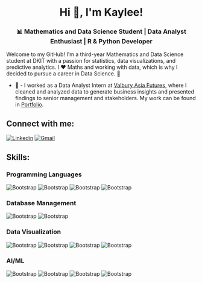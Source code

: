 <h1 align="center">Hi 👋, I'm Kaylee!</h1>
<h3 align="center">📊 Mathematics and Data Science Student | Data Analyst Enthusiast | R & Python Developer</h3>

<p align="left">Welcome to my GitHub! I'm a third-year Mathematics and Data Science student at DKIT with a passion for statistics, data visualizations, and predictive analytics. I ❤️ Maths and working with data, which is why I decided to pursue a career in Data Science. 🌟 </p>

- 💼 - I worked as a Data Analyst Intern at [Valbury Asia Futures](https://valbury.co.id/), where I cleaned and analyzed data to generate business insights and presented findings to senior management and stakeholders. My work can be found in [Portfolio](https://github.com/kayleejacq/portfolio).
  
## Connect with me:
[![Linkedin](https://img.shields.io/badge/-LinkedIn-blue?style=flat&logo=Linkedin&logoColor=white)](https://www.linkedin.com/in/kaylee-jacqueline-wijaya/)
[![Gmail](https://img.shields.io/badge/-Gmail-c14438?style=flat&logo=Gmail&logoColor=white)](mailto:kayleejacq@gmail.com)

## Skills:
### Programming Languages
![Bootstrap](https://img.shields.io/badge/-Python-05122A?style=for-the-badge&logo=Python&color=FFD43B)
![Bootstrap](https://img.shields.io/badge/-R-05122A?style=for-the-badge&logo=R&color=276dc2)
![Bootstrap](https://img.shields.io/badge/HTML%20-%23E34F26.svg?style=for-the-badge&logo=html5&logoColor=white)
![Bootstrap](https://img.shields.io/badge/-JavaScript-05122A?style=for-the-badge&logo=JavaScript&color=202020)

### Database Management
![Bootstrap](https://img.shields.io/badge/-MongoDB-05122A?style=for-the-badge&logo=MongoDB&color=fbfbfb)
![Bootstrap](https://img.shields.io/badge/-MySQL-05122A?style=for-the-badge&logo=MySQL&color=59bada)

### Data Visualization
![Bootstrap](https://img.shields.io/badge/-Matplotlib-05122A?style=for-the-badge&logo=Matplotlib&color=f6f7f7) 
![Bootstrap](https://img.shields.io/badge/-Seaborn-05122A?style=for-the-badge&logo=Seaborn&color=f6f7f7)
![Bootstrap](https://img.shields.io/badge/-Power%20BI-05122A?style=for-the-badge&logo=Power-BI&color=f6f7f7) 
![Bootstrap](https://img.shields.io/badge/-Tableau-05122A?style=for-the-badge&logo=Tableau&color=f6f7f7)


### AI/ML
![Bootstrap](https://img.shields.io/badge/-TensorFlow-05122A?style=for-the-badge&logo=TensorFlow&color=f6f7f7)
![Bootstrap](https://img.shields.io/badge/-Scikit%20Learn-05122A?style=for-the-badge&logo=Scikit-Learn&color=f6f7f7)
![Bootstrap](https://img.shields.io/badge/-Pandas-05122A?style=for-the-badge&logo=Pandas&color=150458)
![Bootstrap](https://img.shields.io/badge/-Numpy-05122A?style=for-the-badge&logo=Numpy&color=7dddf5)
